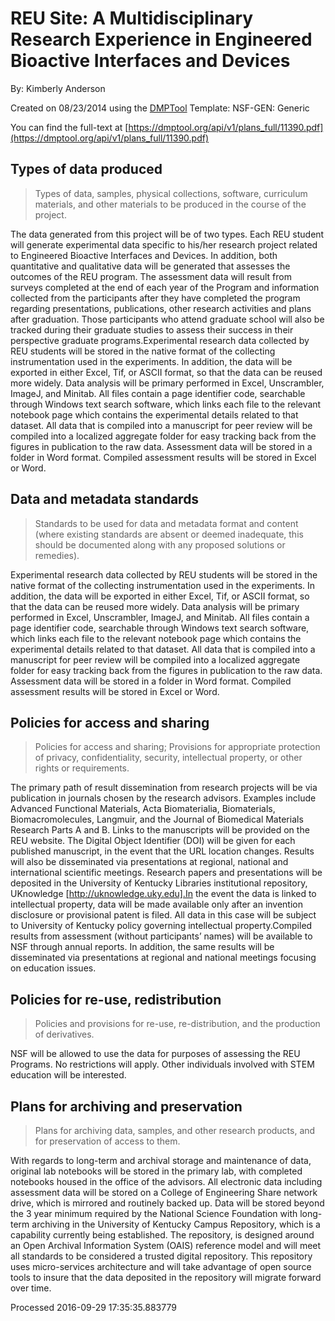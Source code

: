 # REU Site:  A Multidisciplinary Research Experience in Engineered Bioactive Interfaces and Devices

By: Kimberly Anderson

Created on 08/23/2014 using the [DMPTool](https://dmp.cdlib.org/) Template: NSF-GEN: Generic

You can find the full-text at [https://dmptool.org/api/v1/plans_full/11390.pdf](https://dmptool.org/api/v1/plans_full/11390.pdf) 

## Types of data produced

> Types of data, samples, physical collections, software, curriculum materials, and other materials to be produced in the course of the project.

The data generated from this project will be of two types. Each REU student will generate experimental data specific to his/her research project related to Engineered Bioactive Interfaces and Devices. In addition, both quantitative and qualitative data will be generated that assesses the outcomes of the REU program. The assessment data will result from surveys completed at the end of each year of the Program and information collected from the participants after they have completed the program regarding presentations, publications, other research activities and plans after graduation. Those participants who attend graduate school will also be tracked during their graduate studies to assess their success in their perspective graduate programs.Experimental research data collected by REU students will be stored in the native format of the collecting instrumentation used in the experiments. In addition, the data will be exported in either Excel, Tif, or ASCII format, so that the data can be reused more widely. Data analysis will be primary performed in Excel, Unscrambler, ImageJ, and Minitab. All files contain a page identifier code, searchable through Windows text search software, which links each file to the relevant notebook page which contains the experimental details related to that dataset. All data that is compiled into a manuscript for peer review will be compiled into a localized aggregate folder for easy tracking back from the figures in publication to the raw data. Assessment data will be stored in a folder in Word format. Compiled assessment results will be stored in Excel or Word.

## Data and metadata standards 

> Standards to be used for data and metadata format and content (where existing standards are absent or deemed inadequate, this should be documented along with any proposed solutions or remedies).

Experimental research data collected by REU students will be stored in the native format of the collecting instrumentation used in the experiments. In addition, the data will be exported in either Excel, Tif, or ASCII format, so that the data can be reused more widely. Data analysis will be primary performed in Excel, Unscrambler, ImageJ, and Minitab. All files contain a page identifier code, searchable through Windows text search software, which links each file to the relevant notebook page which contains the experimental details related to that dataset. All data that is compiled into a manuscript for peer review will be compiled into a localized aggregate folder for easy tracking back from the figures in publication to the raw data. Assessment data will be stored in a folder in Word format. Compiled assessment results will be stored in Excel or Word.

## Policies for access and sharing

> Policies for access and sharing; Provisions for appropriate protection of privacy, confidentiality, security, intellectual property, or other rights or requirements.

The primary path of result dissemination from research projects will be via publication in journals chosen by the research advisors. Examples include Advanced Functional Materials, Acta Biomaterialia, Biomaterials, Biomacromolecules, Langmuir, and the Journal of Biomedical Materials Research Parts A and B. Links to the manuscripts will be provided on the REU website. The Digital Object Identifier (DOI) will be given for each published manuscript, in the event that the URL location changes. Results will also be disseminated via presentations at regional, national and international scientific meetings. Research papers and presentations will be deposited in the University of Kentucky Libraries institutional repository, UKnowledge [http://uknowledge.uky.edu].In the event the data is linked to intellectual property, data will be made available only after an invention disclosure or provisional patent is filed. All data in this case will be subject to University of Kentucky policy governing intellectual property.Compiled results from assessment (without participants&rsquo; names) will be available to NSF through annual reports. In addition, the same results will be disseminated via presentations at regional and national meetings focusing on education issues.

## Policies for re-use, redistribution

> Policies and provisions for re-use, re-distribution, and the production of derivatives.

NSF will be allowed to use the data for purposes of assessing the REU Programs. No restrictions will apply. Other individuals involved with STEM education will be interested.

## Plans for archiving and preservation

> Plans for archiving data, samples, and other research products, and for preservation of access to them.

With regards to long-term and archival storage and maintenance of data, original lab notebooks will be stored in the primary lab, with completed notebooks housed in the office of the advisors. All electronic data including assessment data will be stored on a College of Engineering Share network drive, which is mirrored and routinely backed up. Data will be stored beyond the 3 year minimum required by the National Science Foundation with long-term archiving in the University of Kentucky Campus Repository, which is a capability currently being established. The repository, is designed around an Open Archival Information System (OAIS) reference model and will meet all standards to be considered a trusted digital repository. This repository uses micro-services architecture and will take advantage of open source tools to insure that the data deposited in the repository will migrate forward over time.

Processed 2016-09-29 17:35:35.883779
